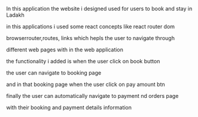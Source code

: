  In this application the website i designed used for users to book   and stay in Ladakh

 in this applications i used some react concepts like react router dom 
 
 browserrouter,routes, links  which hepls the user to navigate through 

 different web pages with in the web application 

 the functionality i added is when the user click on book button

 the user can navigate to booking page 

 and in that booking page when the user click on pay amount btn 

  finally the user can automatically navigate to payment nd orders page 

  with their booking and payment details information